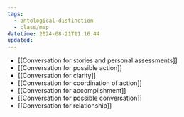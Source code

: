 ```yaml
---
tags:
  - ontological-distinction
  - class/map
datetime: 2024-08-21T11:16:44
updated:
---
```

- [[Conversation for stories and personal assessments]]
- [[Conversation for possible action]]
- [[Conversation for clarity]]
- [[Conversation for coordination of action]]
- [[Conversation for accomplishment]]
- [[Conversation for possible conversation]]
- [[Conversation for relationship]]
